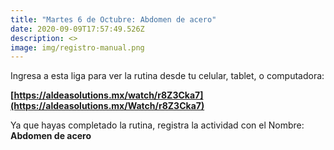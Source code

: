 ```yaml
---
title: "Martes 6 de Octubre: Abdomen de acero"
date: 2020-09-09T17:57:49.526Z
description: <>
image: img/registro-manual.png
---
```

Ingresa a esta liga para ver la rutina desde tu celular, tablet, o computadora:

**[https://aldeasolutions.mx/​watch/r8Z3Cka7](https://aldeasolutions.mx/Watch/r8Z3Cka7)**

Ya que hayas completado la rutina, registra la actividad con el Nombre: **Abdomen de acero**
